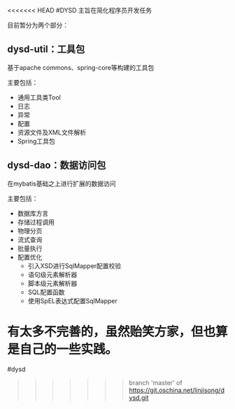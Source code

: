 <<<<<<< HEAD
#DYSD
主旨在简化程序员开发任务

目前暂分为两个部分：

## dysd-util：工具包

基于apache commons、spring-core等构建的工具包

主要包括：

* 通用工具类Tool
* 日志
* 异常
* 配置
* 资源文件及XML文件解析
* Spring工具包



## dysd-dao：数据访问包

在mybatis基础之上进行扩展的数据访问

主要包括：

* 数据库方言
* 存储过程调用
* 物理分页
* 流式查询
* 批量执行
* 配置优化
  * 引入XSD进行SqlMapper配置校验
  * 语句级元素解析器
  * 脚本级元素解析器
  * SQL配置函数
  * 使用SpEL表达式配置SqlMapper



有太多不完善的，虽然贻笑方家，但也算是自己的一些实践。
=======
#dysd
>>>>>>> branch 'master' of https://git.oschina.net/linjisong/dysd.git
